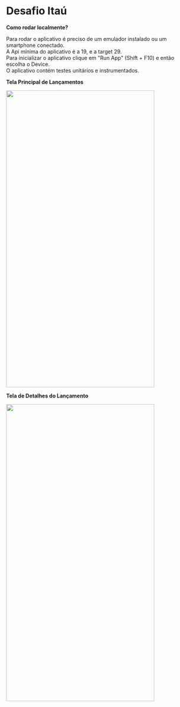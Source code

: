 # Desafio Itaú

<b>Como rodar localmente?</b>

Para rodar o aplicativo é preciso de um emulador instalado ou um smartphone conectado. <br>
A Api mínima do aplicativo é a 19, e a target 29. <br>
Para inicializar o aplicativo clique em "Run App" (Shift + F10) e então escolha o Device.<br>
O aplicativo contém testes unitários e instrumentados.<br>

<p align="center">

<b>Tela Principal de Lançamentos</b><br>

<img width="400" height="800" src="https://github.com/vicolmoraes/EvinoChallenge/blob/master/transaction.png"><br>

<b>Tela de Detalhes do Lançamento</b><br>

<img width="400" height="800" src="https://github.com/vicolmoraes/EvinoChallenge/blob/master/detail.png"><br>



